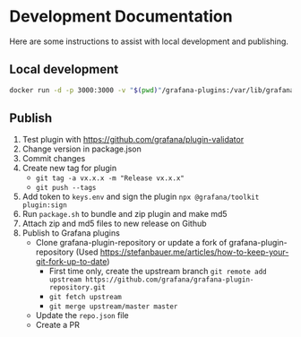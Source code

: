 # Development Documentation

Here are some instructions to assist with local development and publishing.

## Local development

```sh
docker run -d -p 3000:3000 -v "$(pwd)"/grafana-plugins:/var/lib/grafana/plugins --name=grafana grafana/grafana
```

## Publish

1. Test plugin with <https://github.com/grafana/plugin-validator>
1. Change version in package.json
1. Commit changes
1. Create new tag for plugin
   - `git tag -a vx.x.x -m "Release vx.x.x"`
   - `git push --tags`
1. Add token to `keys.env` and sign the plugin `npx @grafana/toolkit plugin:sign`
1. Run `package.sh` to bundle and zip plugin and make md5
1. Attach zip and md5 files to new release on Github
1. Publish to Grafana plugins
   - Clone grafana-plugin-repository or update a fork of grafana-plugin-repository (Used <https://stefanbauer.me/articles/how-to-keep-your-git-fork-up-to-date>)
     - First time only, create the upstream branch
       `git remote add upstream https://github.com/grafana/grafana-plugin-repository.git`
     - `git fetch upstream`
     - `git merge upstream/master master`
   - Update the `repo.json` file
   - Create a PR

